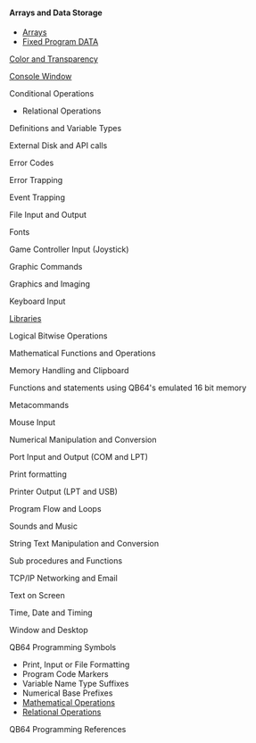 #### Arrays and Data Storage
* [Arrays](https://github.com/QB64Official/qb64/wiki/Keyword-Reference---By-Usage/_edit#arrays)
* [Fixed Program DATA](https://github.com/QB64Official/qb64/wiki/Keyword-Reference---By-Usage/_edit#fixed-program-data)

[Color and Transparency](https://github.com/QB64Official/qb64/wiki/Keyword-Reference---By-Usage/COLOR)

[Console Window](https://github.com/QB64Official/qb64/wiki/Keyword-Reference---By-Usage/Console_Window)

Conditional Operations
* Relational Operations

Definitions and Variable Types

External Disk and API calls

Error Codes

Error Trapping

Event Trapping

File Input and Output

Fonts

Game Controller Input (Joystick)

Graphic Commands

Graphics and Imaging

Keyboard Input

[Libraries](https://github.com/QB64Official/qb64/wiki/Keyword-Reference---By-Usage/Libraries)

Logical Bitwise Operations

Mathematical Functions and Operations

Memory Handling and Clipboard

Functions and statements using QB64's emulated 16 bit memory

Metacommands

Mouse Input

Numerical Manipulation and Conversion

Port Input and Output (COM and LPT)

Print formatting

Printer Output (LPT and USB)

Program Flow and Loops

Sounds and Music

String Text Manipulation and Conversion

Sub procedures and Functions

TCP/IP Networking and Email

Text on Screen

Time, Date and Timing

Window and Desktop

QB64 Programming Symbols
* Print, Input or File Formatting
* Program Code Markers
* Variable Name Type Suffixes
* Numerical Base Prefixes
* [Mathematical Operations](https://github.com/QB64Official/qb64/wiki/Keyword-Reference---By-Usage/Mathematical-Operations)
* [Relational Operations](https://github.com/QB64Official/qb64/wiki/Keyword-Reference---By-Usage/Relational-Operations)

QB64 Programming References
